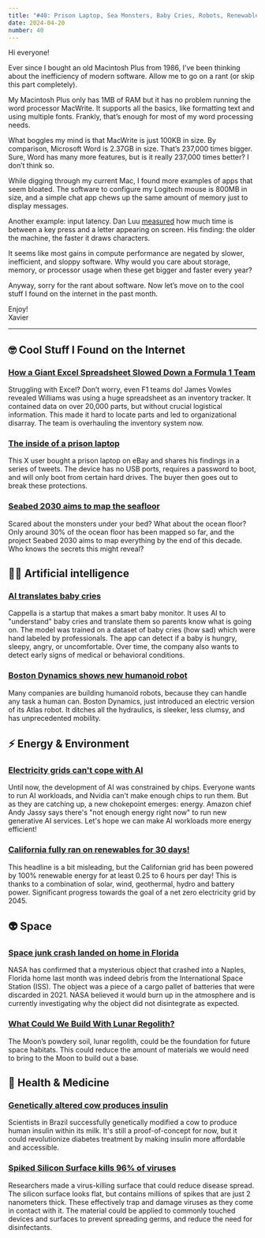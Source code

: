 ```yaml
---
title: "#40: Prison Laptop, Sea Monsters, Baby Cries, Robots, Renewables, Space Debris Crash, Lunar Regolith, and more!"
date: 2024-04-20
number: 40
---
```



Hi everyone!

Ever since I bought an old Macintosh Plus from 1986, I’ve been thinking about the inefficiency of modern software. Allow me to go on a rant (or skip this part completely).

My Macintosh Plus only has 1MB of RAM but it has no problem running the word processor MacWrite. It supports all the basics, like formatting text and using multiple fonts. Frankly, that’s enough for most of my word processing needs.

What boggles my mind is that MacWrite is just 100KB in size. By comparison, Microsoft Word is 2.37GB in size. That’s 237,000 times bigger. Sure, Word has many more features, but is it really 237,000 times better? I don’t think so.

While digging through my current Mac, I found more examples of apps that seem bloated. The software to configure my Logitech mouse is 800MB in size, and a simple chat app chews up the same amount of memory just to display messages.

Another example: input latency. Dan Luu [measured](https://danluu.com/input-lag/) how much time is between a key press and a letter appearing on screen. His finding: the older the machine, the faster it draws characters.

It seems like most gains in compute performance are negated by slower, inefficient, and sloppy software. Why would you care about storage, memory, or processor usage when these get bigger and faster every year?

Anyway, sorry for the rant about software. Now let’s move on to the cool stuff I found on the internet in the past month.

Enjoy!  
Xavier

---

## 🤓 Cool Stuff I Found on the Internet

### [How a Giant Excel Spreadsheet Slowed Down a Formula 1 Team](https://www.thedrive.com/news/how-a-microsoft-excel-spreadsheet-from-hell-slowed-williams-f1-cars-for-years)
Struggling with Excel? Don’t worry, even F1 teams do! James Vowles revealed Williams was using a huge spreadsheet as an inventory tracker. It contained data on over 20,000 parts, but without crucial logistical information. This made it hard to locate parts and led to organizational disarray. The team is overhauling the inventory system now.



### [The inside of a prison laptop](https://twitter.com/zephray_wenting/status/1761548861896606014)
This X user bought a prison laptop on eBay and shares his findings in a series of tweets. The device has no USB ports, requires a password to boot, and will only boot from certain hard drives. The buyer then goes out to break these protections.


### [Seabed 2030 aims to map the seafloor](https://eos.org/articles/new-seafloor-map-only-25-done-with-6-years-to-go)
Scared about the monsters under your bed? What about the ocean floor? Only around 30% of the ocean floor has been mapped so far, and the project Seabed 2030 aims to map everything by the end of this decade. Who knows the secrets this might reveal?



## 🧠🤖 Artificial intelligence

### [AI translates baby cries](https://www.freethink.com/robots-ai/ai-translates-baby-babble)
Cappella is a startup that makes a smart baby monitor. It uses AI to "understand" baby cries and translate them so parents know what is going on. The model was trained on a dataset of baby cries (how sad) which were hand labeled by professionals. The app can detect if a baby is hungry, sleepy, angry, or uncomfortable. Over time, the company also wants to detect early signs of medical or behavioral conditions.



### [Boston Dynamics shows new humanoid robot](https://arstechnica.com/gadgets/2024/04/boston-dynamics-debuts-humanoid-robot-destined-for-commercialization/)
Many companies are building humanoid robots, because they can handle any task a human can. Boston Dynamics, just introduced an electric version of its Atlas robot. It ditches all the hydraulics, is sleeker, less clumsy, and has unprecedented mobility. 




## ⚡️ Energy & Environment

### [Electricity grids can't cope with AI](https://arstechnica.com/ai/2024/04/power-hungry-ai-is-putting-the-hurt-on-global-electricity-supply/)
Until now, the development of AI was constrained by chips. Everyone wants to run AI workloads, and Nvidia can't make enough chips to run them. But as they are catching up, a new chokepoint emerges: energy. Amazon chief Andy Jassy says there's "not enough energy right now" to run new generative AI services. Let's hope we can make AI workloads more energy efficient!



### [California fully ran on renewables for 30 days!](https://electrek.co/2024/04/15/renewables-met-100-percent-california-energy-demand-30-days/)
This headline is a bit misleading, but the Californian grid has been powered by 100% renewable energy for at least 0.25 to 6 hours per day! This is thanks to a combination of solar, wind, geothermal, hydro and battery power. Significant progress towards the goal of a net zero electricity grid by 2045.



## 👽 Space
### [Space junk crash landed on home in Florida](https://www.theverge.com/2024/4/16/24131804/nasa-confirms-iss-space-station-junk-crashed-into-florida-home)
NASA has confirmed that a mysterious object that crashed into a Naples, Florida home last month was indeed debris from the International Space Station (ISS). The object was a piece of a cargo pallet of batteries that were discarded in 2021. NASA believed it would burn up in the atmosphere and is currently investigating why the object did not disintegrate as expected.



### [What Could We Build With Lunar Regolith?](https://www.universetoday.com/166542/what-could-we-build-with-lunar-regolith/)
The Moon’s powdery soil, lunar regolith, could be the foundation for future space habitats. This could reduce the amount of materials we would need to bring to the Moon to build out a base.



## 🏥 Health & Medicine
### [Genetically altered cow produces insulin](https://www.medicalnewstoday.com/articles/genetically-altered-cow-produces-human-insulin)
Scientists in Brazil successfully genetically modified a cow to produce human insulin within its milk. It's still a proof-of-concept for now, but it could revolutionize diabetes treatment by making insulin more affordable and accessible.



### [Spiked Silicon Surface kills 96% of viruses](https://www.rmit.edu.au/news/all-news/2024/mar/silicon-nanospikes)
Researchers made a virus-killing surface that could reduce disease spread. The silicon surface looks flat, but contains millions of spikes that are just 2 nanometers thick. These effectively trap and damage viruses as they come in contact with it. The material could be applied to commonly touched devices and surfaces to prevent spreading germs, and reduce the need for disinfectants.


